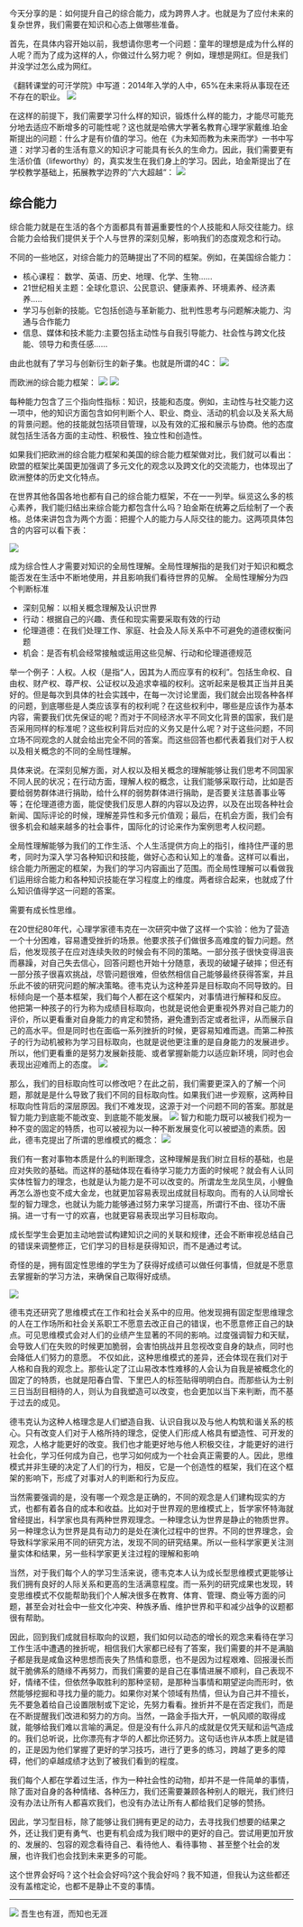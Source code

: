 今天分享的是：如何提升自己的综合能力，成为跨界人才。也就是为了应付未来的复杂世界，我们需要在知识和心态上做哪些准备。

首先，在具体内容开始以前，我想请你思考一个问题：童年的理想是成为什么样的人呢？而为了成为这样的人，你做过什么努力呢？ 例如，理想是网红。但是我们并没学过怎么成为网红。

《翻转课堂的可汗学院》中写道：2014年入学的人中，65%在未来将从事现在还不存在的职业。
![](https://raw.githubusercontent.com/fray-hao/images/master/20190722180017.png)

在这样的前提下，我们需要学习什么样的知识，锻炼什么样的能力，才能尽可能充分地去适应不断增多的可能性呢？这也就是哈佛大学著名教育心理学家戴维.珀金斯提出的问题：什么才是有价值的学习。他在《为未知而教为未来而学》一书中写道：对学习者的生活有意义的知识才可能具有长久的生命力。因此，我们需要更有生活价值（lifeworthy）的，真实发生在我们身上的学习。因此，珀金斯提出了在学校教学基础上，拓展教学边界的”六大超越“：
![](https://raw.githubusercontent.com/fray-hao/images/master/20190722180709.png)

## 综合能力

综合能力就是在生活的各个方面都具有普遍重要性的个人技能和人际交往能力。综合能力会给我们提供关于个人与世界的深刻见解，影响我们的态度观念和行动。

不同的一些地区，对综合能力的范畴提出了不同的框架。例如，在美国综合能力：
- 核心课程： 数学、英语、历史、地理、化学、生物......
- 21世纪相关主题：全球化意识、公民意识、健康素养、环境素养、经济素养.....
- 学习与创新的技能。它包括创造与革新能力、批判性思考与问题解决能力、沟通与合作能力
- 信息、媒体和技术能力:主要包括主动性与自我引导能力、社会性与跨文化技能、领导力和责任感......

由此也就有了学习与创新衍生的新子集。也就是所谓的4C：
![](https://raw.githubusercontent.com/fray-hao/images/master/20190722181609.png)

而欧洲的综合能力框架：
![](https://raw.githubusercontent.com/fray-hao/images/master/20190722181644.png)
![](https://raw.githubusercontent.com/fray-hao/images/master/20190722181729.png)

每种能力包含了三个指向性指标：知识，技能和态度。例如，主动性与社交能力这一项中，他的知识方面包含如何判断个人、职业、商业、活动的机会以及关系大局的背景问题。他的技能就包括项目管理，以及有效的汇报和展示与协商。他的态度就包括生活各方面的主动性、积极性、独立性和创造性。



如果我们把欧洲的综合能力框架和美国的综合能力框架做对比，我们就可以看出：欧盟的框架比美国更加强调了多元文化的观念以及跨文化的交流能力，也体现出了欧洲整体的历史文化特点。

在世界其他各国各地也都有自己的综合能力框架，不在一一列举。纵览这么多的核心素养，我们能归结出来综合能力都包含什么吗？珀金斯在统筹之后绘制了一个表格。总体来讲包含为两个方面：把握个人的能力与人际交往的能力。这两项具体包含的内容可以看下表：

![](https://raw.githubusercontent.com/fray-hao/images/master/20190722182231.png)

成为综合性人才需要对知识的全局性理解。全局性理解指的是我们对于知识和概念能否发在生活中不断地使用，并且影响我们看待世界的见解。
全局性理解分为四个判断标准
- 深刻见解：以相关概念理解及认识世界
- 行动：根据自己的兴趣、责任和现实需要采取有效的行动
- 伦理道德：在我们处理工作、家庭、社会及人际关系中不可避免的道德权衡问题
- 机会：是否有机会经常接触或运用这些见解、行动和伦理道德规范

举一个例子：人权。人权（是指“人，因其为人而应享有的权利”。包括生命权、自由权、财产权、尊严权、公证权以及追求幸福的权利。这听起来是极其正当并且美好的。但是每次到具体的社会实践中，在每一次讨论里面，我们就会出现各种各样的问题，到底哪些是人类应该享有的权利呢？在这些权利中，哪些是应该作为基本内容，需要我们优先保证的呢？而对于不同经济水平不同文化背景的国家，我们是否采用同样的标准呢？这些权利背后对应的义务又是什么呢？对于这些问题，不同立场不同观念的人就会给出完全不同的答案。而这些回答也都代表着我们对于人权以及相关概念的不同的全局性理解。

具体来说。在深刻见解方面，对人权以及相关概念的理解能够让我们思考不同国家不同人民的状况；在行动方面，理解人权的概念，让我们能够采取行动，比如是否要给弱势群体进行捐助，给什么样的弱势群体进行捐助，是否要关注慈善事业等等；在伦理道德方面，能促使我们反思人群的内容以及边界，以及在出现各种社会新闻、国际评论的时候，理解差异性和多元价值观；最后，在机会方面，我们会有很多机会和越来越多的社会事件，国际化的讨论来作为案例思考人权问题。

全局性理解能够为我们的工作生活、个人生活提供方向上的指引，维持住严谨的思考，同时为深入学习各种知识和技能，做好心态和认知上的准备。这样可以看出，综合能力所圈定的框架，为我们的学习内容画出了范围。而全局性理解可以看做我们运用综合能力和各种知识技能在学习程度上的维度。两者综合起来，也就成了什么知识值得学这一问题的答案。

需要有成长性思维。

在20世纪80年代，心理学家德韦克在一次研究中做了这样一个实验：他为了营造一个十分困难，容易遭受挫折的场景。他要求孩子们做很多高难度的智力问题。然后，他发现孩子在应对连续失败的时候会有不同的策略。一部分孩子很快变得沮丧而暴躁，对自己失去信心，回答问题也开始十分随意，表现的破罐子破摔；但还有一部分孩子很喜欢挑战，尽管问题很难，但依然相信自己能够最终获得答案，并且乐此不彼的研究问题的解决策略。德韦克认为这种差异是目标取向不同导致的。目标倾向是一个基本框架，我们每个人都在这个框架内，对事情进行解释和反应。
他把第一种孩子的行为称为成绩目标取向，也就是说他会更重视外界对自己能力的评价，所以更看重对自身能力的肯定和赞扬，避免遭到否定或者批评，从而展示自己的高水平。但是同时也在面临一系列挫折的时候，更容易知难而退。而第二种孩子的行为动机被称为学习目标取向，也就是说他更注重的是自身能力的发展进步。所以，他们更看重的是努力发展新技能、或者掌握新能力以适应新环境，同时也会表现出迎难而上的态度。
![](https://raw.githubusercontent.com/fray-hao/images/master/20190722214059.png)

那么，我们的目标取向性可以修改吧？在此之前，我们需要更深入的了解一个问题，那就是是什么导致了我们不同的目标取向性。如果我们进一步观察，这两种目标取向性背后的深层原因。我们不难发现，这源于对一个问题不同的答案。那就是智力能力到底能不能改变、到底能不能发展。
![](https://raw.githubusercontent.com/fray-hao/images/master/20190723094304.png)
智力和能力既可以被我们视为一种不变的固定的特质，也可以被视为以一种不断发展变化可以被塑造的素质。因此，德韦克提出了所谓的思维模式的概念：
![](https://raw.githubusercontent.com/fray-hao/images/master/20190723094312.png)

我们有一套对事物本质是什么的判断理念，这种理解是我们树立目标的基础，也是应对失败的基础。而这样的基础体现在看待学习能力方面的时候呢？就会有人认同实体性智力的理念，也就是认为能力是不可以改变的。所谓龙生龙凤生凤，小鲤鱼再怎么游也变不成大金龙，也就更加容易表现出成就目标取向。而有的人认同增长型的智力理念，也就认为能力能够通过努力来学习提高，所谓行不由、径功不唐捐。进一寸有一寸的欢喜，也就更容易表现出学习目标取向。

成长型学生会更加主动地尝试构建知识之间的关联和规律，还会不断审视总结自己的错误来调整修正，它们学习的目标是获得知识，而不是通过考试。

奇怪的是，拥有固定性思维的学生为了获得好成绩可以做任何事情，但就是不愿意去掌握新的学习方法，来确保自己取得好成绩。

![](https://raw.githubusercontent.com/fray-hao/images/master/20190723100123.png)

德韦克还研究了思维模式在工作和社会关系中的应用。他发现拥有固定型思维理念的人在工作场所和社会关系职工不愿意去改正自己的错误，也不愿意修正自己的缺点。可见思维模式会对人们的业绩产生显著的不同的影响。过度强调智力和天赋，会导致人们在失败的时候更加脆弱，会害怕挑战并且忽视改变自身的缺点，同时也会降低人们努力的意愿。
不仅如此，这种思维模式的差异，还会体现在我们对于人格和自我的观念上。那些认定了江山易改本性难移的人会认为自我是被概念化的固定了的特质，也就是阳春白雪、下里巴人的标签贴得明明白白。而那些认为士别三日当刮目相待的人，则认为自我塑造可以改变，也会更加以当下来判断，而不基于过去的成见。

德韦克认为这种人格理念是人们塑造自我、认识自我以及与他人构筑和谐关系的核心。只有改变人们对于人格所持的理念，促使人们形成人格具有塑造性、可开发的观念，人格才能更好的改变。我们也才能更好地与他人积极交往，才能更好的进行社会化，学习任何成为自己，也学习如何成为一个社会真正需要的人。因此，思维模式并非生硬的决定了人们的行为，相反，它是一个创造性的框架，我们在这个框架的影响下，形成了对事对人的判断和行为反应。

当然需要强调的是，没有哪一个观念是正确的，不同的观念是人们建构现实的方式，也都有着各自的成本和收益。比如对于世界观的思维模式上，哲学家怀特海就曾经提出，科学家也具有两种世界观理念。一种理念认为世界是静止的物质世界。另一种理念认为世界是具有动力的是处在演化过程中的世界。不同的世界理念，会导致科学家采用不同的研究方法，发现不同的研究结果。所以一些科学家更关注测量实体和结果，另一些科学家更关注过程的理解和影响

当然，对于我们每个人的学习生活来说，德韦克本人认为成长型思维模式更能够让我们拥有良好的人际关系和更高的生活满意程度。而一系列的研究成果也发现，转变思维模式不仅能帮助我们个人解决很多在教育、体育、管理、商业等方面的问题，甚至会对社会中一些文化冲突、种族矛盾、维护世界和平和减少战争的议题都很有帮助。

因此，回到我们成就目标取向的议题，我们如何以动态的增长的观念来看待在学习工作生活中遭遇的挫折呢，相信我们大家都已经有了答案，我们需要的并不是满脑子都是我是咸鱼这种思想而丧失了热情和意愿，也不是因为过程艰难、回报漫长而就干脆佛系的随缘不再努力，而我们需要的是自己在事情进展不顺利，自己表现不好，情绪不佳，但依然争取胜利的那种坚韧，是那种当事情和期望逆向而形时，依然能够挖掘和寻找力量的能力。如果你对某个领域有热情，但认为自己并不擅长，先不要急着给自己设置限制或下定论，先努力看看。挫折并不是在否定我们，而是在不断提醒我们改进和努力的方向。当然，一路金手指大开，一帆风顺的取得成就，能够给我们难以言喻的满足。但是没有什么非凡的成就是仅凭天赋和运气造成的。我们总听说，比你漂亮有才华的人都比你还努力。这句话也许从本质上就是错的，正是因为他们掌握了更好的学习技巧，进行了更多的练习，跨越了更多的障碍，他们的卓越成绩才达到了被我们看到的程度。

我们每个人都在学着过生活，作为一种社会性的动物，却并不是一件简单的事情，除了面对自身的各种情绪、各种压力，我们还需要兼顾各种别人的眼光，我们终归没有办法让所有人都喜欢我们，也没有办法让所有人都给我们足够的赞扬。

因此，学习型目标，除了能够让我们拥有更足的动力，去寻找我们想要的结果之外，还让我们更有勇气、也更有机会成为我们眼中的更好的自己。尝试用更加开放的、发展的、包容的观念看待自己、看待他人、看待事物 、甚至整个社会的发展，也许我们也会找到未来更多的可能。

这个世界会好吗？这个社会会好吗?这个我会好吗？我不知道，但我认为这些都还没有盖棺定论，也都不是静止不变的事情。

----
![](https://raw.githubusercontent.com/fray-hao/images/master/20190723102025.png)
吾生也有涯，而知也无涯

